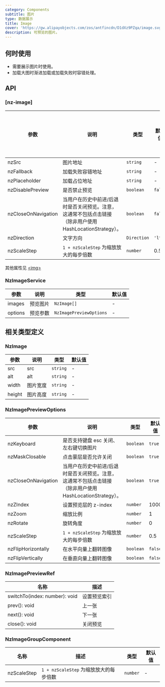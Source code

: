 ```yaml
---
category: Components
subtitle: 图片
type: 数据展示
title: Image
cover: 'https://gw.alipayobjects.com/zos/antfincdn/D1dXz9PZqa/image.svg'
description: 可预览的图片。
---
```



## 何时使用

- 需要展示图片时使用。
- 加载大图时渐进加载或加载失败时容错处理。


## API

### [nz-image]

| 参数                | 说明                                                                                                     | 类型        | 默认值  | 支持全局配置 |
| ------------------- | -------------------------------------------------------------------------------------------------------- | ----------- | ------- | ------------ |
| nzSrc               | 图片地址                                                                                                 | `string`    | -       | -            |
| nzFallback          | 加载失败容错地址                                                                                         | `string`    | -       | ✅            |
| nzPlaceholder       | 加载占位地址                                                                                             | `string`    | -       | ✅            |
| nzDisablePreview    | 是否禁止预览                                                                                             | `boolean`   | `false` | ✅            |
| nzCloseOnNavigation | 当用户在历史中前进/后退时是否关闭预览。注意，这通常不包括点击链接（除非用户使用 HashLocationStrategy）。 | `boolean`   | `false` | ✅            |
| nzDirection         | 文字方向                                                                                                 | `Direction` | `'ltr'` | ✅            |
| nzScaleStep         | `1 + nzScaleStep` 为缩放放大的每步倍数                                                                   | `number`    | 0.5     | ✅            |

其他属性见 [<img\>](https://developer.mozilla.org/en-US/docs/Web/HTML/Element/img#Attributes)

### NzImageService

| 参数    | 说明     | 类型                    | 默认值 |
| ------- | -------- | ----------------------- | ------ |
| images  | 预览图片 | `NzImage[]`             | -      |
| options | 预览参数 | `NzImagePreviewOptions` | -      |

## 相关类型定义

### NzImage

| 参数   | 说明     | 类型     | 默认值 |
| ------ | -------- | -------- | ------ |
| src    | src      | `string` | -      |
| alt    | alt      | `string` | -      |
| width  | 图片宽度 | `string` | -      |
| height | 图片高度 | `string` | -      |

### NzImagePreviewOptions

| 参数                | 说明                                                                                                     | 类型      | 默认值  |
| ------------------- | -------------------------------------------------------------------------------------------------------- | --------- | ------- |
| nzKeyboard          | 是否支持键盘 esc 关闭、左右键切换图片                                                                    | `boolean` | `true`  |
| nzMaskClosable      | 点击蒙层是否允许关闭                                                                                     | `boolean` | `true`  |
| nzCloseOnNavigation | 当用户在历史中前进/后退时是否关闭预览。注意，这通常不包括点击链接（除非用户使用 HashLocationStrategy）。 | `boolean` | `true`  |
| nzZIndex            | 设置预览层的 z-index                                                                                     | `number`  | 1000    |
| nzZoom              | 缩放比例                                                                                                 | `number`  | 1       |
| nzRotate            | 旋转角度                                                                                                 | `number`  | 0       |
| nzScaleStep         | `1 + nzScaleStep` 为缩放放大的每步倍数                                                                   | `number`  | 0.5     |
| nzFlipHorizontally  | 在水平向量上翻转图像                                                                                     | `boolean` | `false` |
| nzFlipVertically    | 在垂直向量上翻转图像                                                                                     | `boolean` | `false` |

### NzImagePreviewRef

| 名称                          | 描述         |
| ----------------------------- | ------------ |
| switchTo(index: number): void | 设置预览索引 |
| prev(): void                  | 上一张       |
| next(): void                  | 下一张       |
| close(): void                 | 关闭预览     |

### NzImageGroupComponent

| 名称        | 描述                                   | 类型     | 默认值 |
| ----------- | -------------------------------------- | -------- | ------ |
| nzScaleStep | `1 + nzScaleStep` 为缩放放大的每步倍数 | `number` | -      |
